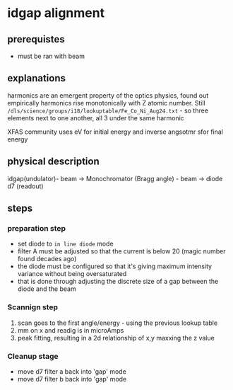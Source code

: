 # idgap alignment

## prerequistes

- must be ran with beam

## explanations

harmonics are an emergent property of the optics physics, found out empirically
harmonics rise monotonically with Z atomic number. Still
`/dls/science/groups/i18/lookuptable/Fe_Co_Ni_Aug24.txt` - so three elements next to one another, all 3 under the same harmonic

XFAS community uses eV for initial energy and inverse angsotmr sfor final energy



## physical description

idgap(undulator)- beam -> Monochromator (Bragg angle) - beam -> diode d7 (readout)

## steps

### preparation step

- set diode to `in line diode` mode
- filter A must be adjusted so that the current is below 20 (magic number found decades ago)
- the diode must be configured so that it's giving maximum intensity variance without being oversaturated
- that is done through adjusting the discrete size of a gap between the diode and the beam

### Scannign step

1. scan goes to the first angle/energy - using the previous lookup table
2. mm on x and readig is in microAmps
3. peak fitting, resulting in a 2d relationship of x,y maxxing the z value

### Cleanup stage

- move d7 filter a back into 'gap' mode
- move d7 filter b back into 'gap' mode
